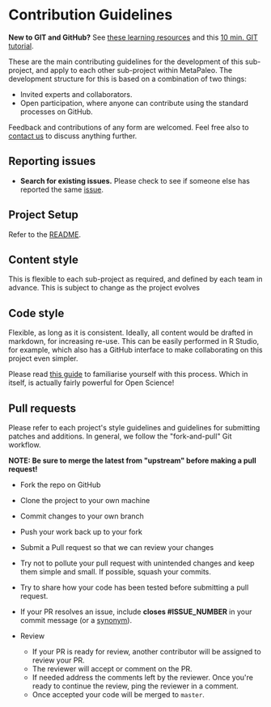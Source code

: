 # Contribution Guidelines

**New to GIT and GitHub?** See [these learning resources](https://help.github.com/articles/git-and-github-learning-resources/) and this [10 min. GIT tutorial](https://try.github.io/levels/1/challenges/1).

These are the main contributing guidelines for the development of this sub-project, and apply to each other sub-project within MetaPaleo. The development structure for this is based on a combination of two things:

* Invited experts and collaborators.
* Open participation, where anyone can contribute using the standard processes on GitHub.

Feedback and contributions of any form are welcomed. Feel free also to [contact us](mailto:jon.tennant.2@gmail.com) to discuss anything further.

## Reporting issues

- **Search for existing issues.** Please check to see if someone else has reported the same [issue](https://github.com/Meta-Paleo/TimeSeries/issues).

## Project Setup
Refer to the [README](README.md).

## Content style
This is flexible to each sub-project as required, and defined by each team in advance. This is subject to change as the project evolves

## Code style
Flexible, as long as it is consistent. Ideally, all content would be drafted in markdown, for increasing re-use. This can be easily performed in R Studio, for example, which also has a GitHub interface to make collaborating on this project even simpler.

Please read [this guide](https://support.rstudio.com/hc/en-us/articles/200532077-Version-Control-with-Git-and-SVN) to familiarise yourself with this process. Which in itself, is actually fairly powerful for Open Science!

## Pull requests

Please refer to each project's style guidelines and guidelines for submitting patches and additions. In general, we follow the "fork-and-pull" Git workflow.

**NOTE: Be sure to merge the latest from "upstream" before making a pull request!**

- Fork the repo on GitHub
- Clone the project to your own machine
- Commit changes to your own branch
- Push your work back up to your fork
- Submit a Pull request so that we can review your changes

- Try not to pollute your pull request with unintended changes and keep them simple and small. If possible, squash your commits.
- Try to share how your code has been tested before submitting a pull request.
- If your PR resolves an issue, include **closes #ISSUE_NUMBER** in your commit message (or a [synonym](https://help.github.com/articles/closing-issues-via-commit-messages)).
- Review
    - If your PR is ready for review, another contributor will be assigned to review your PR.
    - The reviewer will accept or comment on the PR.
    - If needed address the comments left by the reviewer. Once you're ready to continue the review, ping the reviewer in a comment.
    - Once accepted your code will be merged to `master`.
